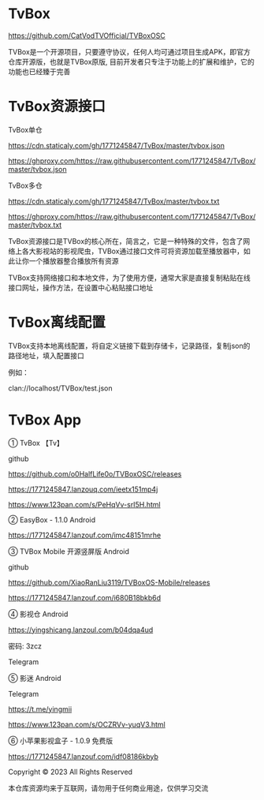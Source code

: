 # TvBox

https://github.com/CatVodTVOfficial/TVBoxOSC

TVBox是一个开源项目，只要遵守协议，任何人均可通过项目生成APK，即官方仓库开源版，也就是TVBox原版, 目前开发者只专注于功能上的扩展和维护，它的功能也已经臻于完善

# TvBox资源接口

TvBox单仓

https://cdn.staticaly.com/gh/1771245847/TvBox/master/tvbox.json

https://ghproxy.com/https://raw.githubusercontent.com/1771245847/TvBox/master/tvbox.json

TvBox多仓

https://cdn.staticaly.com/gh/1771245847/TvBox/master/tvbox.txt

https://ghproxy.com/https://raw.githubusercontent.com/1771245847/TvBox/master/tvbox.txt

TvBox资源接口是TVBox的核心所在，简言之，它是一种特殊的文件，包含了网络上各大影视站的影视爬虫，TVBox通过接口文件可将资源加载至播放器中，如此让你一个播放器整合播放所有资源

TVBox支持网络接口和本地文件，为了使用方便，通常大家是直接复制粘贴在线接口网址，操作方法，在设置中心粘贴接口地址

# TvBox离线配置

TVBox支持本地离线配置，将自定义链接下载到存储卡，记录路径，复制json的路径地址，填入配置接口

例如：

clan://localhost/TVBox/test.json

# TvBox  App

① TvBox 【Tv】

github

https://github.com/o0HalfLife0o/TVBoxOSC/releases

https://1771245847.lanzouq.com/ieetx151mp4j

https://www.123pan.com/s/PeHqVv-srI5H.html

② EasyBox - 1.1.0  Android

https://1771245847.lanzouf.com/imc48151mrhe

③ TVBox Mobile 开源竖屏版 Android

github

https://github.com/XiaoRanLiu3119/TVBoxOS-Mobile/releases

https://1771245847.lanzouf.com/i680B18bkb6d

④ 影视仓 Android

https://yingshicang.lanzoul.com/b04dqa4ud

密码: 3zcz

Telegram

⑤ 影迷 Android

Telegram

https://t.me/yingmii

https://www.123pan.com/s/OCZRVv-yuqV3.html

⑥ 小苹果影视盒子 - 1.0.9 免费版 

https://1771245847.lanzouf.com/idf08186kbyb

Copyright © 2023 All Rights Reserved

本仓库资源均来于互联网，请勿用于任何商业用途，仅供学习交流
